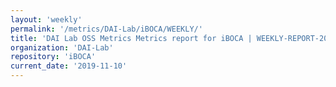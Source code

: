 ```yaml
---
layout: 'weekly'
permalink: '/metrics/DAI-Lab/iBOCA/WEEKLY/'
title: 'DAI Lab OSS Metrics Metrics report for iBOCA | WEEKLY-REPORT-2019-11-10'
organization: 'DAI-Lab'
repository: 'iBOCA'
current_date: '2019-11-10'
---
```


